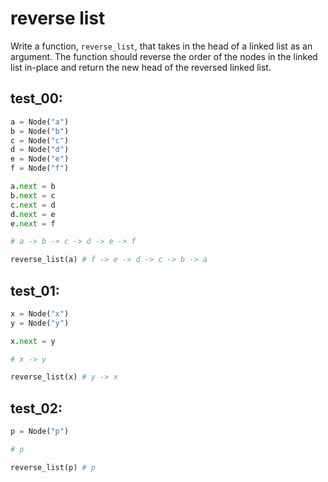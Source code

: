 # reverse list

Write a function, `reverse_list`, that takes in the head of a linked list as an argument. The function should reverse the order of the nodes in the linked list in-place and return the new head of the reversed linked list.

## test_00:

```python
a = Node("a")
b = Node("b")
c = Node("c")
d = Node("d")
e = Node("e")
f = Node("f")

a.next = b
b.next = c
c.next = d
d.next = e
e.next = f

# a -> b -> c -> d -> e -> f

reverse_list(a) # f -> e -> d -> c -> b -> a
```

## test_01:

```python
x = Node("x")
y = Node("y")

x.next = y

# x -> y

reverse_list(x) # y -> x
```

## test_02:

```python
p = Node("p")

# p

reverse_list(p) # p
```
